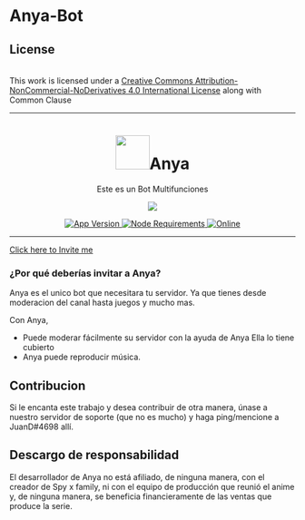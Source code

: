 # Anya-Bot

## License
<br />This work is licensed under a <a rel="license" href="http://creativecommons.org/licenses/by-nc-nd/4.0/">Creative Commons Attribution-NonCommercial-NoDerivatives 4.0 International License</a> along with Common Clause


---

<h1 align="center"> <img src='https://blogger.googleusercontent.com/img/a/AVvXsEgi1S4B9xqc82m4HoZ2qyCLyH6QA1hB7aWrK92fMOHhknvwatevP76BDc_FiqduXlSNQUoIQQkAzIdjAqMpcoAFWmaTHu5S8U27IFyErC5u10HDGZDWc1CL5i0o_3M68dNmZ2ybZlkfW7nQyzKX2vS3L54s6Tv8-ZUE8-gkWvgxd6uxSnPuqtIv3YP7QA=s300-c' width='60' height='60'>Anya</h1>
<p align="center"> Este es un Bot Multifunciones </p>

<p align="center">
  <a href="http://forthebadge.com/">
    <img src="http://forthebadge.com/images/badges/built-with-love.svg"/>
  </a>
</p>

<p align="center">
  <a href="https://github.com/Ghost-ofc/Anya-Bot">
    <img src="https://img.shields.io/github/package-json/v/BearTS/tamako/main?color=pink&label=Current%20Version" alt="App Version" />
  </a>
  <a href="https://nodejs.org/dist/latest-v16.x/">
    <img src="https://img.shields.io/static/v1?label=node&message=%3E=16.0.0&color=success&logo=Node.js&logoColor=white" alt="Node Requirements">
  </a>
  <!-- <a href="https://github.com/Ghost-ofc/Anya-Bot">
    <img src="https://i0.wp.com/codigoespagueti.com/wp-content/uploads/2022/06/Soy-x-family-anya-hija-biologica.jpg?resize=1280%2C720&quality=80&ssl=1" alt="build">
  </a> -->
  <a href="https://discord.gg/D4auUu32">
    <img src="https://img.shields.io/discord/744871453060759682?color=%237289DA&label=Support&logo=discord&logoColor=white" alt="Online">
  </a>
</p>
<p align="center">
  
</p>

---

[Click here to Invite me](https://discord.com/api/oauth2/authorize?client_id=826469305759694848&permissions=1644971949559&scope=bot%20applications.commands)

### ¿Por qué deberías invitar a Anya?
Anya es el unico bot que necesitara tu servidor.
Ya que tienes desde moderacion del canal hasta juegos y mucho mas.

Con Anya, 
- Puede moderar fácilmente su servidor con la ayuda de Anya Ella lo tiene cubierto
- Anya puede reproducir música.


## Contribucion
Si le encanta este trabajo y desea contribuir de otra manera, únase a nuestro servidor de soporte (que no es mucho) y haga ping/mencione a JuanD#4698 allí.


## Descargo de responsabilidad
El desarrollador de Anya no está afiliado, de ninguna manera, con el creador de Spy x family, ni con el equipo de producción que reunió el anime y, de ninguna manera, se beneficia financieramente de las ventas que produce la serie.
